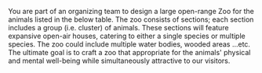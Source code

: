 You are part of an organizing team to design a large open-range Zoo for the animals listed in the below table. 
The zoo consists of sections; each section includes a group (i.e. cluster) of animals. These sections will feature 
expansive open-air houses, catering to either a single species or multiple species.
The zoo could include multiple water bodies, wooded areas …etc. 
The ultimate goal is to craft a zoo that appropriate for the animals' physical and mental well-being while 
simultaneously attractive to our visitors.
